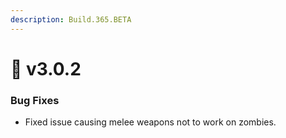 ```yaml
---
description: Build.365.BETA
---
```


# 👑 v3.0.2

### Bug Fixes

* Fixed issue causing melee weapons not to work on zombies.

